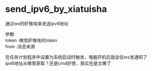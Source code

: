 # send_ipv6_by_xiatuisha
通过wx的虾推啥来发送ipv6地址  


参数:  
token   :微信虾推啥的token  
from    :消息来源  

在任务计划程序中设置为系统启动时触发，电脑开机后就会往wx发通知了  
ipv6地址从哪里获取？还是cmd好使，我实在是太懒了  

